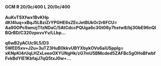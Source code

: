 #### GCM R 20/0c/400 L 20/0c/400
**AuKvTSXfwx1BvKHp**<br/>**dKI4Iuq+xBqJ5LBziZrYPGHE6sZEcJetBUkOr2r6FCU=**<br/>**Aa90OPc9amzjTfzNDaC/5AtCdccPQUga6c3Gt06y7hstw8/bj3GbE96nQlBQrBD/C320zpxvvYv/LLbp...**<br/><br/>
**q6wB2yACUc9L5/D3**<br/>**5WED5xv+J2u+3uTZ3HuB0kkvUBYXbykOVs6aiUSpplg=**<br/>**xKNpKI4rUqLHZxLeeoOXYUNgHk/zG7mU5BMcded5ZAFBc5gOHoBfwbfFvkBdYlE1KbfajJ7qQ5txJ0w+...**